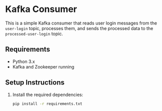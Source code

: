 # Kafka Consumer

This is a simple Kafka consumer that reads user login messages from the `user-login` topic,
processes them, and sends the processed data to the `processed-user-login` topic.

## Requirements

- Python 3.x
- Kafka and Zookeeper running

## Setup Instructions

1. Install the required dependencies:
   ```bash
   pip install -r requirements.txt
